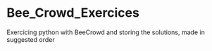 # Bee_Crowd_Exercices
Exercicing python with BeeCrowd and storing the solutions, made in suggested order
